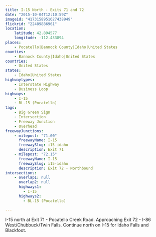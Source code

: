 ```yaml
---
title: I-15 North - Exits 71 and 72
date: "2015-10-04T12:10:59Z"
imageid: "4173158951627438949"
flickrid: "22489886961"
location:
    latitude: 42.894577
    longitude: -112.433894
places:
    - Pocatello|Bannock County|Idaho|United States
counties:
    - Bannock County|Idaho|United States
countries:
    - United States
states:
    - Idaho|United States
highwaytypes:
    - Interstate Highway
    - Business Loop
highways:
    - I-15
    - BL-15 (Pocatello)
tags:
    - Big Green Sign
    - Intersection
    - Freeway Junction
    - Overhead
freewayJunctions:
    - milepost: "71.00"
      freewayName: I-15
      freewaySlug: i15-idaho
      description: Exit 71
    - milepost: "72.15"
      freewayName: I-15
      freewaySlug: i15-idaho
      description: Exit 72 - Northbound
intersections:
    - overlap1: null
      overlap2: null
      highways1:
        - I-15
      highways2:
        - BL-15 (Pocatello)

---
```

I-15 north at Exit 71 - Pocatello Creek Road.  Approaching Exit 72 - I-86 West/Chubbuck/Twin Falls.  Continue north on I-15 for Idaho Falls and Blackfoot.